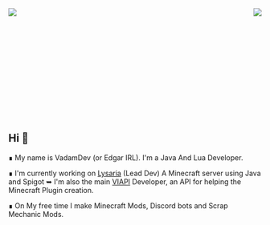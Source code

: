 <img align="right" src="https://github-readme-stats.vercel.app/api?username=VadamDev&show_icons=true&theme=tokyonight" />
<img align="left" src="https://github-readme-stats.vercel.app/api/top-langs/?username=VadamDev&theme=tokyonight" />

<br><br><br><br><br><br><br><br><br><br><br><br>

## Hi 👋 
∎ My name is VadamDev (or Edgar IRL). I'm a Java And Lua Developer.

∎ I'm currently working on [Lysaria](https://lysaria.fr) (Lead Dev) A Minecraft server using Java and Spigot
➥ I'm also the main [VIAPI](https://github.com/VadamDev/VIAPI) Developer, an API for helping the Minecraft Plugin creation.
  
∎ On My free time I make Minecraft Mods, Discord bots and Scrap Mechanic Mods.
